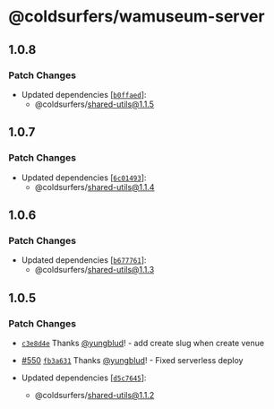 # @coldsurfers/wamuseum-server

## 1.0.8

### Patch Changes

- Updated dependencies [[`b0ffaed`](https://github.com/coldsurfers/surfers-root/commit/b0ffaeded1c27602e2ba2599f96fb84e912ef41c)]:
  - @coldsurfers/shared-utils@1.1.5

## 1.0.7

### Patch Changes

- Updated dependencies [[`6c01493`](https://github.com/coldsurfers/surfers-root/commit/6c0149357f0ca8c34d43e4a5b98476c5616adc03)]:
  - @coldsurfers/shared-utils@1.1.4

## 1.0.6

### Patch Changes

- Updated dependencies [[`b677761`](https://github.com/coldsurfers/surfers-root/commit/b67776103d8e893fbf4f5aa9a1a78ea0daf74b59)]:
  - @coldsurfers/shared-utils@1.1.3

## 1.0.5

### Patch Changes

- [`c3e8d4e`](https://github.com/coldsurfers/surfers-root/commit/c3e8d4e3ab33d3558c293728d555c7925ad1ea21) Thanks [@yungblud](https://github.com/yungblud)! - add create slug when create venue

- [#550](https://github.com/coldsurfers/surfers-root/pull/550) [`fb3a631`](https://github.com/coldsurfers/surfers-root/commit/fb3a631ad14aa3e10d7341a1d94e27d4eb22f631) Thanks [@yungblud](https://github.com/yungblud)! - Fixed serverless deploy

- Updated dependencies [[`d5c7645`](https://github.com/coldsurfers/surfers-root/commit/d5c7645d71ae509ebfe1dfcbe90ee600cbbc57b0)]:
  - @coldsurfers/shared-utils@1.1.2
